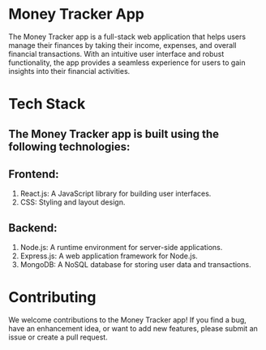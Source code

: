 # Money Tracker App

The Money Tracker app is a full-stack web application that helps users manage their finances by taking their income, expenses, and overall financial transactions. With an intuitive user interface and robust functionality, the app provides a seamless experience for users to gain insights into their financial activities.

# Tech Stack

## The Money Tracker app is built using the following technologies:

## Frontend:
1. React.js: A JavaScript library for building user interfaces.
2. CSS: Styling and layout design.

## Backend:
1. Node.js: A runtime environment for server-side applications.
2. Express.js: A web application framework for Node.js.
3. MongoDB: A NoSQL database for storing user data and transactions.

# Contributing
We welcome contributions to the Money Tracker app! If you find a bug, have an enhancement idea, or want to add new features, please submit an issue or create a pull request.
